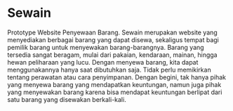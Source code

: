 # Sewain
Prototype Website Penyewaan Barang.
Sewain merupakan website yang menyediakan berbagai barang yang dapat disewa, sekaligus tempat bagi pemilik barang untuk menyewakan barang-barangnya. Barang yang tersedia sangat beragam, mulai dari pakaian, kendaraan, mainan, hingga hewan peliharaan yang lucu. Dengan menyewa barang, kita dapat menggunakannya hanya saat dibutuhkan saja. Tidak perlu memikirkan tentang perawatan atau cara penyimpanan. Dengan begini, tak hanya pihak yang menyewa barang yang mendapatkan keuntungan, namun juga pihak yang menyewakan barang karena bisa mendapat keuntungan berlipat dari satu barang yang disewakan berkali-kali.

